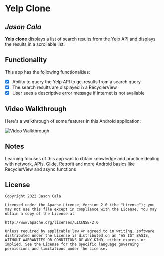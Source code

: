 # Yelp Clone

## *Jason Cala*

**Yelp clone** displays a list of search results from the Yelp API and displays the results in a scrollable list.

## Functionality

This app has the following functionalities:

* [x] Ability to query the Yelp API to get results from a search query
* [x] The search results are displayed in a RecyclerView
* [x] User sees a descriptive error message if internet is not available

## Video Walkthrough

Here's a walkthrough of some features in this Android application:

<img src='https://j.gifs.com/pZLWk1.gif' title='Video Walkthrough' width='' alt='Video Walkthrough' />

## Notes

Learning focuses of this app was to obtain knowledge and practice dealing with network, APIs, Glide, Retrofit and more Android basics like RecyclerView and async functions

## License

    Copyright 2022 Jason Cala

    Licensed under the Apache License, Version 2.0 (the "License"); you may not use this file except in compliance with the License. You may obtain a copy of the License at

    http://www.apache.org/licenses/LICENSE-2.0

    Unless required by applicable law or agreed to in writing, software distributed under the License is distributed on an "AS IS" BASIS, WITHOUT WARRANTIES OR CONDITIONS OF ANY KIND, either express or implied. See the License for the specific language governing permissions and limitations under the License.